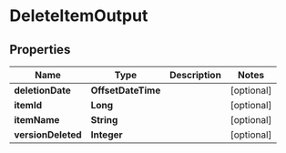 

# DeleteItemOutput


## Properties

| Name | Type | Description | Notes |
|------------ | ------------- | ------------- | -------------|
|**deletionDate** | **OffsetDateTime** |  |  [optional] |
|**itemId** | **Long** |  |  [optional] |
|**itemName** | **String** |  |  [optional] |
|**versionDeleted** | **Integer** |  |  [optional] |



